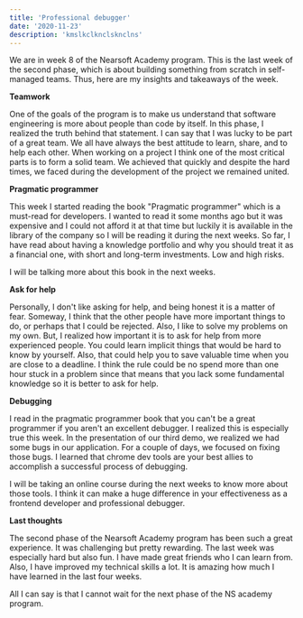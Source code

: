 ```yaml
---
title: 'Professional debugger'
date: '2020-11-23'
description: 'kmslkclknclsknclns'
---
```


We are in week 8 of the Nearsoft Academy program. This is the last week of the second phase, which is about building something from scratch in self-managed teams. Thus, here are my insights and takeaways of the week.

**Teamwork**

One of the goals of the program is to make us understand that software engineering is more about people than code by itself. In this phase, I realized the truth behind that statement. I can say that I was lucky to be part of a great team. We all have always the best attitude to learn, share, and to help each other. When working on a project I think one of the most critical parts is to form a solid team. We achieved that quickly and despite the hard times, we faced during the development of the project we remained united.

**Pragmatic programmer**

This week I started reading the book "Pragmatic programmer" which is a must-read for developers. I wanted to read it some months ago but it was expensive and I could not afford it at that time but luckily it is available in the library of the company so I will be reading it during the next weeks. So far, I have read about having a knowledge portfolio and why you should treat it as a financial one, with short and long-term investments. Low and high risks.

I will be talking more about this book in the next weeks.

**Ask for help**

Personally, I don't like asking for help, and being honest it is a matter of fear. Someway, I think that the other people have more important things to do, or perhaps that I could be rejected. Also, I like to solve my problems on my own. But, I realized how important it is to ask for help from more experienced people. You could learn implicit things that would be hard to know by yourself. Also, that could help you to save valuable time when you are close to a deadline. I think the rule could be no spend more than one hour stuck in a problem since that means that you lack some fundamental knowledge so it is better to ask for help.

**Debugging**

I read in the pragmatic programmer book that you can't be a great programmer if you aren't an excellent debugger. I realized this is especially true this week. In the presentation of our third demo, we realized we had some bugs in our application. For a couple of days, we focused on fixing those bugs. I learned that chrome dev tools are your best allies to accomplish a successful process of debugging.

I will be taking an online course during the next weeks to know more about those tools. I think it can make a huge difference in your effectiveness as a frontend developer and professional debugger.

**Last thoughts**

The second phase of the Nearsoft Academy program has been such a great experience. It was challenging but pretty rewarding. The last week was especially hard but also fun. I have made great friends who I can learn from. Also, I have improved my technical skills a lot. It is amazing how much I have learned in the last four weeks.

All I can say is that I cannot wait for the next phase of the NS academy program.